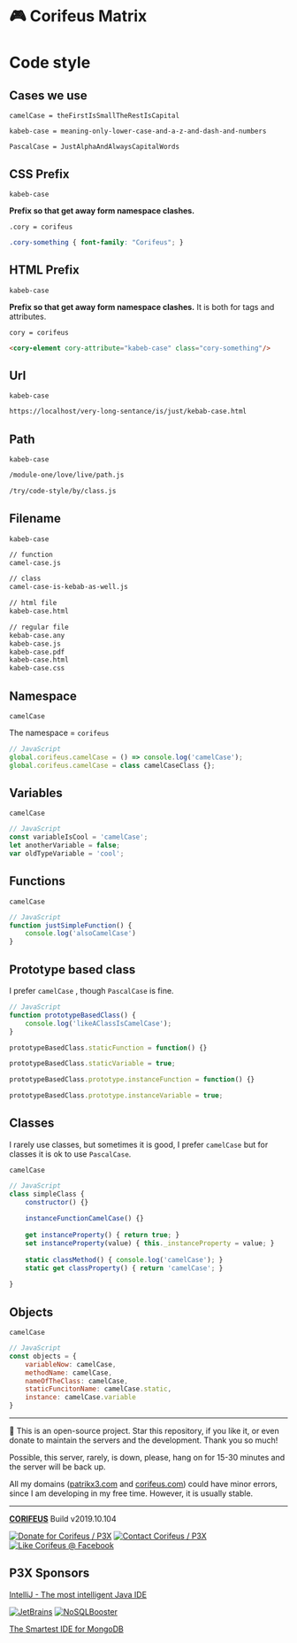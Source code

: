 [//]: #@corifeus-header

# 🎮 Corifeus Matrix

                        
[//]: #@corifeus-header:end


# Code style

## Cases we use

```camelCase = theFirstIsSmallTheRestIsCapital```  

```kabeb-case = meaning-only-lower-case-and-a-z-and-dash-and-numbers```  
  
```PascalCase = JustAlphaAndAlwaysCapitalWords``` 
  

## CSS Prefix
``` kabeb-case ```  

**Prefix so that get away form namespace clashes.**  
  
```.cory = corifeus```

```css
.cory-something { font-family: "Corifeus"; }
```

## HTML Prefix
``` kabeb-case ```  

**Prefix so that get away form namespace clashes.** It is both for tags and attributes.  
  
``cory = corifeus``

```html
<cory-element cory-attribute="kabeb-case" class="cory-something"/>
```

## Url
``` kabeb-case ```  

```bash
https://localhost/very-long-sentance/is/just/kebab-case.html
```

## Path
``` kabeb-case ```  

```bash
/module-one/love/live/path.js

/try/code-style/by/class.js
```

## Filename
``` kabeb-case ```   


```bash
// function
camel-case.js

// class
camel-case-is-kebab-as-well.js

// html file
kabeb-case.html

// regular file
kebab-case.any
kabeb-case.js
kabeb-case.pdf
kabeb-case.html
kabeb-case.css
```

## Namespace
 
``` camelCase ```  

The namespace = ```corifeus```  

```js
// JavaScript 
global.corifeus.camelCase = () => console.log('camelCase');
global.corifeus.camelCase = class camelCaseClass {};
```


## Variables
``` camelCase ```  

```js
// JavaScript 
const variableIsCool = 'camelCase';
let anotherVariable = false;
var oldTypeVariable = 'cool';
```
  
## Functions
``` camelCase ```  

```js
// JavaScript 
function justSimpleFunction() {
    console.log('alsoCamelCase')
}
```

## Prototype based class

I prefer ``` camelCase ``` , though `PascalCase` is fine.

```js
// JavaScript
function prototypeBasedClass() {
    console.log('likeAClassIsCamelCase');
}

prototypeBasedClass.staticFunction = function() {}

prototypeBasedClass.staticVariable = true;

prototypeBasedClass.prototype.instanceFunction = function() {} 

prototypeBasedClass.prototype.instanceVariable = true; 
```

## Classes

I rarely use classes, but sometimes it is good, I prefer `camelCase` but for classes it is ok to use `PascalCase`.

``` camelCase ```

```js
// JavaScript
class simpleClass {
    constructor() {}
    
    instanceFunctionCamelCase() {}
    
    get instanceProperty() { return true; }
    set instanceProperty(value) { this._instanceProperty = value; }
    
    static classMethod() { console.log('camelCase'); }
    static get classProperty() { return 'camelCase'; }
    
}
```   

## Objects
``` camelCase ```

```js
// JavaScript 
const objects = {
    variableNow: camelCase,
    methodName: camelCase,
    nameOfTheClass: camelCase,
    staticFuncitonName: camelCase.static,
    instance: camelCase.variable            
}
```



[//]: #@corifeus-footer

---

🙏 This is an open-source project. Star this repository, if you like it, or even donate to maintain the servers and the development. Thank you so much!

Possible, this server, rarely, is down, please, hang on for 15-30 minutes and the server will be back up.

All my domains ([patrikx3.com](https://patrikx3.com) and [corifeus.com](https://corifeus.com)) could have minor errors, since I am developing in my free time. However, it is usually stable.
  
---
  
[**CORIFEUS**](https://pages.corifeus.com/corifeus) Build v2019.10.104 

[![Donate for Corifeus / P3X](https://img.shields.io/badge/Donate-Corifeus-003087.svg)](https://www.paypal.com/cgi-bin/webscr?cmd=_s-xclick&hosted_button_id=QZVM4V6HVZJW6)  [![Contact Corifeus / P3X](https://img.shields.io/badge/Contact-P3X-ff9900.svg)](https://www.patrikx3.com/en/front/contact) [![Like Corifeus @ Facebook](https://img.shields.io/badge/LIKE-Corifeus-3b5998.svg)](https://www.facebook.com/corifeus.software) 


## P3X Sponsors

[IntelliJ - The most intelligent Java IDE](https://www.jetbrains.com/?from=patrikx3)
  
[![JetBrains](https://cdn.corifeus.com/assets/svg/jetbrains-logo.svg)](https://www.jetbrains.com/?from=patrikx3) [![NoSQLBooster](https://cdn.corifeus.com/assets/png/nosqlbooster-70x70.png)](https://www.nosqlbooster.com/)

[The Smartest IDE for MongoDB](https://www.nosqlbooster.com)
  
  
 

[//]: #@corifeus-footer:end
